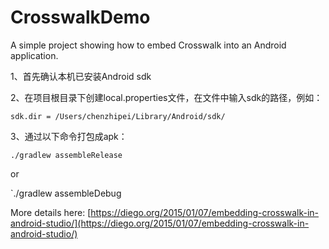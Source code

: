 # CrosswalkDemo
A simple project showing how to embed Crosswalk into an Android application.

1、首先确认本机已安装Android sdk

2、在项目根目录下创建local.properties文件，在文件中输入sdk的路径，例如：
```
sdk.dir = /Users/chenzhipei/Library/Android/sdk/
```

3、通过以下命令打包成apk：

`./gradlew assembleRelease`

or

`./gradlew assembleDebug

More details here: [https://diego.org/2015/01/07/embedding-crosswalk-in-android-studio/](https://diego.org/2015/01/07/embedding-crosswalk-in-android-studio/)
